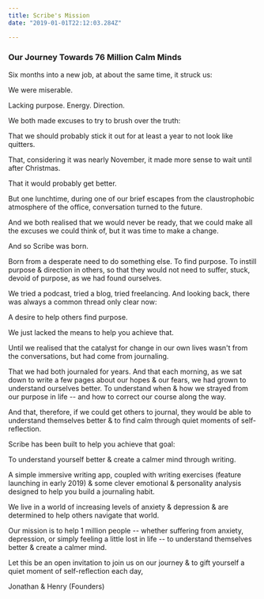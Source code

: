 ```yaml
---
title: Scribe's Mission
date: "2019-01-01T22:12:03.284Z"

---
```




### Our Journey Towards 76 Million Calm Minds

Six months into a new job, at about the same time, it struck us:

We were miserable.

Lacking purpose. Energy. Direction.

We both made excuses to try to brush over the truth:

That we should probably stick it out for at least a year to not look like quitters.

That, considering it was nearly November, it made more sense to wait until after Christmas.

That it would probably get better.

But one lunchtime, during one of our brief escapes from the claustrophobic atmosphere of the office, conversation turned to the future.

And we both realised that we would never be ready, that we could make all the excuses we could think of, but it was time to make a change.

And so Scribe was born.

Born from a desperate need to do something else. To find purpose. To instill purpose & direction in others, so that they would not need to suffer, stuck, devoid of purpose, as we had found ourselves.

We tried a podcast, tried a blog, tried freelancing. And looking back, there was always a common thread only clear now:

A desire to help others find purpose.

We just lacked the means to help you achieve that.

Until we realised that the catalyst for change in our own lives wasn't from the conversations, but had come from journaling.

That we had both journaled for years. And that each morning, as we sat down to write a few pages about our hopes & our fears, we had grown to understand ourselves better. To understand when & how we strayed from our purpose in life -- and how to correct our course along the way.

And that, therefore, if we could get others to journal, they would be able to understand themselves better & to find calm through quiet moments of self-reflection.



Scribe has been built to help you achieve that goal:

To understand yourself better & create a calmer mind through writing.

A simple immersive writing app, coupled with writing exercises (feature launching in early 2019) & some clever emotional & personality analysis designed to help you build a journaling habit.

We live in a world of increasing levels of anxiety & depression & are determined to help others navigate that world.

Our mission is to help 1 million people -- whether suffering from anxiety, depression, or simply feeling a little lost in life -- to understand themselves better & create a calmer mind.

Let this be an open invitation to join us on our journey & to gift yourself a quiet moment of self-reflection each day,


Jonathan & Henry (Founders)
